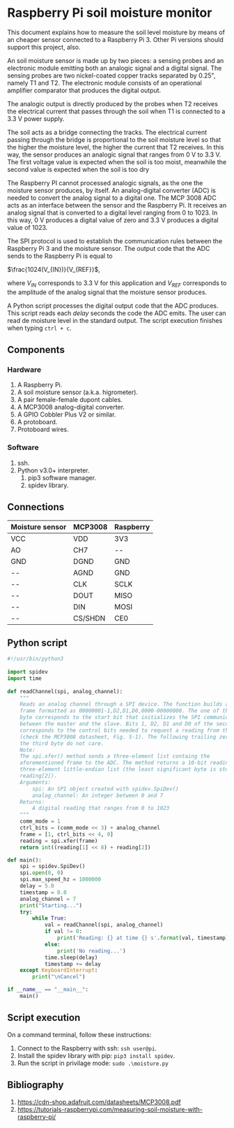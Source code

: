 # Raspberry Pi soil moisture monitor

This document explains how to measure the soil level moisture by means of an cheaper sensor connected to a Raspberry Pi 3. Other Pi versions should support this project, also. 

An soil moisture sensor is made up by two pieces: a sensing probes and an electronic module emitting both an analogic signal and a digital signal. The sensing probes are two nickel-coated copper tracks separated by 0.25", namely T1 and T2. The electronic module consists of an operational amplifier comparator that produces the digital output. 

The analogic output is directly produced by the probes when T2 receives the electrical current that passes through the soil when T1 is connected to a 3.3 V power supply.

The soil acts as a bridge connecting the tracks. The electrical current passing through the bridge is proportional to the soil moisture level so that the higher the moisture level, the higher the current that T2 receives. In this way, the sensor produces an analogic signal that ranges from 0 V to 3.3 V. The first voltage value is expected when the soil is too moist, meanwhile the second value is expected when the soil is too dry

The Raspberry PI cannot processed analogic signals, as the one the moisture sensor produces, by itself. An analog-digital converter (ADC) is needed to convert the analog signal to a digital one. The MCP 3008 ADC acts as an interface between the sensor and the Raspberry Pi. It receives an analog signal that is converted to a digital level ranging from 0 to 1023. In this way, 0 V produces a digital value of zero and 3.3 V produces a digital value of 1023.

The SPI protocol is used to establish the communication rules between the Raspberry Pi 3 and the moisture sensor. The output code that the ADC sends to the Raspberry Pi is equal to

$\frac{1024(V_{IN})}{V_{REF}}$,

where $V_{IN}$ corresponds to 3.3 V for this application and $V_{REF}$ corresponds to the amplitude of the analog signal that the moisture sensor produces.

A Python script processes the digital output code that the ADC produces. This script reads each *delay* seconds the code the ADC emits. The user can read de moisture level in the standard output. The script execution finishes when typing `ctrl + c`.

## Components

### Hardware

1. A Raspberry Pi.
2. A soil moisture sensor (a.k.a. higrometer).
3. A pair female-female dupont cables.
4. A MCP3008 analog-digital converter.
5. A GPIO Cobbler Plus V2 or similar.
6. A protoboard.
7. Protoboard wires.

### Software

1. ssh.
2. Python v3.0+ interpreter.
   1. pip3 software manager.
   2. spidev library.

## Connections

Moisture sensor  | MCP3008       | Raspberry
---------------  | ------------- | -------------
VCC              | VDD           | 3V3
AO               | CH7           | --
GND              | DGND          | GND
--               | AGND          | GND
--               | CLK           | SCLK
--               | DOUT          | MISO
--               | DIN           | MOSI
--               | CS/SHDN       | CE0

## Python script

```Python
#!/usr/bin/python3
 
import spidev
import time
 
def readChannel(spi, analog_channel):
    """
    Reads an analog channel through a SPI device. The function builds a 3-byte 
    frame formatted as 00000001-1,D2,D1,D0,0000-00000000. The one of the first
    byte corresponds to the start bit that initializes the SPI communication 
    between the master and the slave. Bits 1, D2, D1 and D0 of the second byte 
    corresponds to the control bits needed to request a reading from the ADC 
    (check the MCP3008 datasheet, Fig. 5-1). The following trailing zeros of 
    the third byte do not care.
    Note:
    The spi.xfer() method sends a three-element list containg the 
    aforementioned frame to the ADC. The method returns a 10-bit reading in a 
    three-element little-endian list (the least significant byte is stored in 
    reading[2]).
    Arguments:
        spi: An SPI object created with spidev.SpiDev()
        analog_channel: An integer between 0 and 7
    Returns:
        A digital reading that ranges from 0 to 1023
    """
    comm_mode = 1
    ctrl_bits = (comm_mode << 3) + analog_channel
    frame = [1, ctrl_bits << 4, 0]
    reading = spi.xfer(frame)
    return int((reading[1] << 8) + reading[2])

def main():
    spi = spidev.SpiDev()
    spi.open(0, 0)
    spi.max_speed_hz = 1000000
    delay = 5.0
    timestamp = 0.0
    analog_channel = 7
    print("Starting...")
    try:
        while True:
            val = readChannel(spi, analog_channel)
            if val != 0:
                print('Reading: {} at time {} s'.format(val, timestamp))
            else:
                print('No reading...')
            time.sleep(delay)
            timestamp += delay
    except KeyboardInterrupt:
        print("\nCancel")

if __name__ == "__main__":
    main()
```

## Script execution

On a command terminal, follow these instructions:

1. Connect to the Raspberry with ssh: `ssh user@pi`.
2. Install the spidev library with pip: `pip3 install spidev`.
3. Run the script in privilage mode: `sudo .\moisture.py`

## Bibliography

1. https://cdn-shop.adafruit.com/datasheets/MCP3008.pdf
2. https://tutorials-raspberrypi.com/measuring-soil-moisture-with-raspberry-pi/